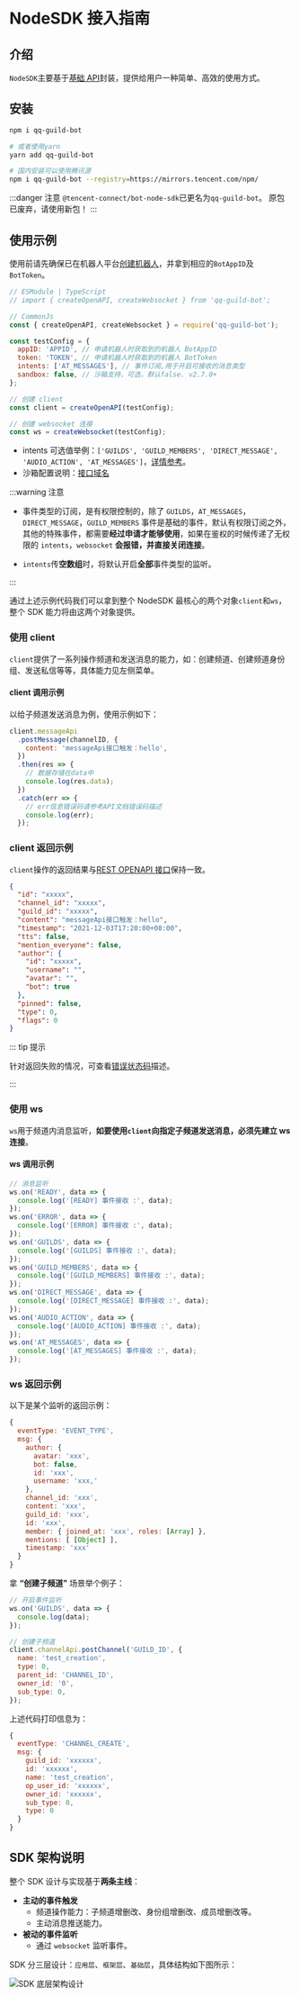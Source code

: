 # NodeSDK 接入指南

## 介绍

`NodeSDK`主要基于[基础 API](../api/README.md)封装，提供给用户一种简单、高效的使用方式。

## 安装 <NpmBadge packageName="qq-guild-bot" />

```sh
npm i qq-guild-bot

# 或者使用yarn
yarn add qq-guild-bot

# 国内安装可以使用腾讯源
npm i qq-guild-bot --registry=https://mirrors.tencent.com/npm/
```

:::danger 注意
`@tencent-connect/bot-node-sdk`已更名为`qq-guild-bot`。 原包已废弃，请使用新包！
:::

## 使用示例

使用前请先确保已在机器人平台[创建机器人](https://bot.q.qq.com/wiki/#_4-%E5%88%9B%E5%BB%BA%E6%9C%BA%E5%99%A8%E4%BA%BA)，并拿到相应的`BotAppID`及`BotToken`。

```js
// ESModule | TypeScript
// import { createOpenAPI, createWebsocket } from 'qq-guild-bot';

// CommonJs
const { createOpenAPI, createWebsocket } = require('qq-guild-bot');

const testConfig = {
  appID: 'APPID', // 申请机器人时获取到的机器人 BotAppID
  token: 'TOKEN', // 申请机器人时获取到的机器人 BotToken
  intents: ['AT_MESSAGES'], // 事件订阅,用于开启可接收的消息类型
  sandbox: false, // 沙箱支持，可选，默认false. v2.7.0+
};

// 创建 client
const client = createOpenAPI(testConfig);

// 创建 websocket 连接
const ws = createWebsocket(testConfig);
```

- intents 可选值举例：`['GUILDS', 'GUILD_MEMBERS', 'DIRECT_MESSAGE', 'AUDIO_ACTION', 'AT_MESSAGES']`，[详情参考](https://bot.q.qq.com/wiki/develop/api/gateway/intents.html)。
- 沙箱配置说明：[接口域名](../api/#接口域名)

:::warning 注意

- 事件类型的订阅，是有权限控制的，除了 `GUILDS`，`AT_MESSAGES`，`DIRECT_MESSAGE`，`GUILD_MEMBERS` 事件是基础的事件，默认有权限订阅之外，其他的特殊事件，都需要**经过申请才能够使用**，如果在鉴权的时候传递了无权限的 `intents`，`websocket` **会报错，并直接关闭连接**。

- `intents`传**空数组**时，将默认开启**全部**事件类型的监听。

:::

通过上述示例代码我们可以拿到整个 NodeSDK 最核心的两个对象`client`和`ws`，整个 SDK 能力将由这两个对象提供。

### 使用 client

`client`提供了一系列操作频道和发送消息的能力，如：创建频道、创建频道身份组、发送私信等等，具体能力见左侧菜单。

#### client 调用示例

以给子频道发送消息为例，使用示例如下：

```js
client.messageApi
  .postMessage(channelID, {
    content: 'messageApi接口触发：hello',
  })
  .then(res => {
    // 数据存储在data中
    console.log(res.data);
  })
  .catch(err => {
    // err信息错误码请参考API文档错误码描述
    console.log(err);
  });
```

### client 返回示例

`client`操作的返回结果与[REST OPENAPI 接口](https://bot.q.qq.com/wiki/develop/api/#%E6%8E%A5%E5%8F%A3%E8%AF%B4%E6%98%8E)保持一致。

```json
{
  "id": "xxxxx",
  "channel_id": "xxxxx",
  "guild_id": "xxxxx",
  "content": "messageApi接口触发：hello",
  "timestamp": "2021-12-03T17:20:00+08:00",
  "tts": false,
  "mention_everyone": false,
  "author": {
    "id": "xxxxx",
    "username": "",
    "avatar": "",
    "bot": true
  },
  "pinned": false,
  "type": 0,
  "flags": 0
}
```

::: tip 提示

针对返回失败的情况，可查看[错误状态码](../api/openapi/error/error.md#错误处理)描述。

:::

### 使用 ws

`ws`用于频道内消息监听，**如要使用`client`向指定子频道发送消息，必须先建立 ws 连接**。

#### ws 调用示例

```js
// 消息监听
ws.on('READY', data => {
  console.log('[READY] 事件接收 :', data);
});
ws.on('ERROR', data => {
  console.log('[ERROR] 事件接收 :', data);
});
ws.on('GUILDS', data => {
  console.log('[GUILDS] 事件接收 :', data);
});
ws.on('GUILD_MEMBERS', data => {
  console.log('[GUILD_MEMBERS] 事件接收 :', data);
});
ws.on('DIRECT_MESSAGE', data => {
  console.log('[DIRECT_MESSAGE] 事件接收 :', data);
});
ws.on('AUDIO_ACTION', data => {
  console.log('[AUDIO_ACTION] 事件接收 :', data);
});
ws.on('AT_MESSAGES', data => {
  console.log('[AT_MESSAGES] 事件接收 :', data);
});
```

### ws 返回示例

以下是某个监听的返回示例：

```js
{
  eventType: 'EVENT_TYPE',
  msg: {
    author: {
      avatar: 'xxx',
      bot: false,
      id: 'xxx',
      username: 'xxx,'
    },
    channel_id: 'xxx',
    content: 'xxx',
    guild_id: 'xxx',
    id: 'xxx',
    member: { joined_at: 'xxx', roles: [Array] },
    mentions: [ [Object] ],
    timestamp: 'xxx'
  }
}
```

拿 **“创建子频道”** 场景举个例子：

```js
// 开启事件监听
ws.on('GUILDS', data => {
  console.log(data);
});

// 创建子频道
client.channelApi.postChannel('GUILD_ID', {
  name: 'test_creation',
  type: 0,
  parent_id: 'CHANNEL_ID',
  owner_id: '0',
  sub_type: 0,
});
```

上述代码打印信息为：

```js
{
  eventType: 'CHANNEL_CREATE',
  msg: {
    guild_id: 'xxxxxx',
    id: 'xxxxxx',
    name: 'test_creation',
    op_user_id: 'xxxxxx',
    owner_id: 'xxxxxx',
    sub_type: 0,
    type: 0
  }
}
```

## SDK 架构说明

整个 SDK 设计与实现基于**两条主线**：

- **主动的事件触发**
  - 频道操作能力：子频道增删改、身份组增删改、成员增删改等。
  - 主动消息推送能力。
- **被动的事件监听**
  - 通过 `websocket` 监听事件。

SDK 分三层设计：`应用层`、`框架层`、`基础层`，具体结构如下图所示：

<img :src="$withBotBase('/images/node-sdk/framework.png')" alt="SDK 底层架构设计">
